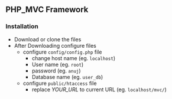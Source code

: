 ## PHP_MVC Framework

### Installation
  - Download or clone the files
  - After Downloading configure files
    - configure `config/config.php` file
        - change host name (eg. `localhost`)
        - User name (eg. `root`)
        - password (eg. `anuj`)
        - Database name (eg. `user_db`)
    - configure `public/htaccess` file
      - replace _YOUR_URL_ to current URL (eg. `localhost/mvc/`)
